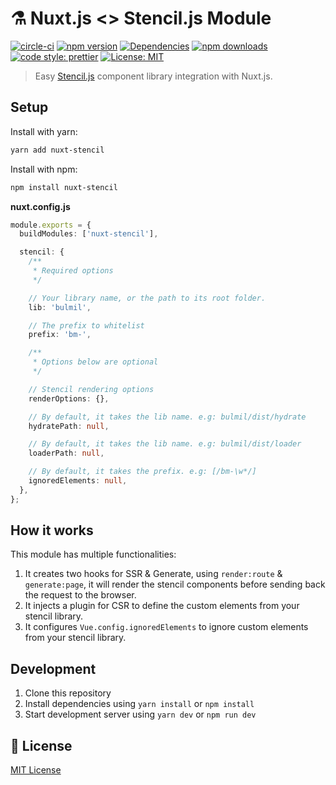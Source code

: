 # ⚗️ Nuxt.js <> Stencil.js Module

[![circle-ci][circle-src]][circle-href]
[![npm version][npm-version-src]][npm-version-href]
[![Dependencies][david-dm-src]][david-dm-href]
[![npm downloads][npm-downloads-src]][npm-downloads-href]
[![code style: prettier](https://img.shields.io/badge/code_style-airbnb/prettier-FF5A5F.svg?style=flat-square)](https://github.com/airbnb/javascript)
[![License: MIT](https://img.shields.io/badge/License-MIT-black.svg?style=flat-square)](https://opensource.org/licenses/MIT)

> Easy <a href="https://github.com/ionic-team/stencil">Stencil.js</a> component library integration with Nuxt.js.

## Setup

Install with yarn:

```bash
yarn add nuxt-stencil
```

Install with npm:

```bash
npm install nuxt-stencil
```

**nuxt.config.js**

```ts
module.exports = {
  buildModules: ['nuxt-stencil'],

  stencil: {
    /**
     * Required options
     */

    // Your library name, or the path to its root folder.
    lib: 'bulmil',

    // The prefix to whitelist
    prefix: 'bm-',

    /**
     * Options below are optional
     */

    // Stencil rendering options
    renderOptions: {},

    // By default, it takes the lib name. e.g: bulmil/dist/hydrate
    hydratePath: null,

    // By default, it takes the lib name. e.g: bulmil/dist/loader
    loaderPath: null,

    // By default, it takes the prefix. e.g: [/bm-\w*/]
    ignoredElements: null,
  },
};
```

## How it works

This module has multiple functionalities:

1. It creates two hooks for SSR & Generate, using `render:route` & `generate:page`, it will render the stencil components before sending back the request to the browser.
2. It injects a plugin for CSR to define the custom elements from your stencil library.
3. It configures `Vue.config.ignoredElements` to ignore custom elements from your stencil library.

## Development

1. Clone this repository
2. Install dependencies using `yarn install` or `npm install`
3. Start development server using `yarn dev` or `npm run dev`

## 📑 License

[MIT License](./LICENSE)

<!-- Badges -->

[npm-version-src]: https://img.shields.io/npm/dt/nuxt-stencil.svg?style=flat-square
[npm-version-href]: https://npmjs.com/package/nuxt-stencil
[circle-src]: https://circleci.com/gh/Gomah/nuxt-stencil.svg?style=shield
[circle-href]: https://circleci.com/gh/Gomah/nuxt-stencil
[npm-downloads-src]: https://img.shields.io/npm/v/nuxt-stencil/latest.svg?style=flat-square
[npm-downloads-href]: https://npmjs.com/package/nuxt-stencil
[david-dm-src]: https://david-dm.org/gomah/nuxt-stencil/status.svg?style=flat-square
[david-dm-href]: https://david-dm.org/gomah/nuxt-stencil
